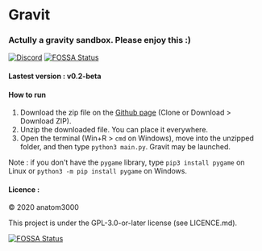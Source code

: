 # Gravit
### Actully a gravity sandbox. Please enjoy this :)

[![Discord](https://img.shields.io/discord/657510572119687169?color=green&label=Join%20our%20Discord%20server&logoColor=blue)](https://discord.gg/acXgbHf)
[![FOSSA Status](https://app.fossa.io/api/projects/git%2Bgithub.com%2Fanatom3000%2FGravit.svg?type=shield)](https://app.fossa.io/projects/git%2Bgithub.com%2Fanatom3000%2FGravit?ref=badge_shield)

#### Lastest version : v0.2-beta

#### How to run

1. Download the zip file on the [Github page](https://github.com/anatom3000/Gravit) (Clone or Download > Download ZIP).
2. Unzip the downloaded file. You can place it everywhere.
3. Open the terminal (Win+R > `cmd` on Windows), move into the unzipped folder, and then type `python3 main.py`. Gravit may be launched.

Note : if you don't have the `pygame` library, type `pip3 install pygame` on Linux or `python3 -m pip install pygame` on Windows.

#### Licence :

© 2020 anatom3000

This project is under the GPL-3.0-or-later license (see LICENCE.md). 


[![FOSSA Status](https://app.fossa.io/api/projects/git%2Bgithub.com%2Fanatom3000%2FGravit.svg?type=large)](https://app.fossa.io/projects/git%2Bgithub.com%2Fanatom3000%2FGravit?ref=badge_large)